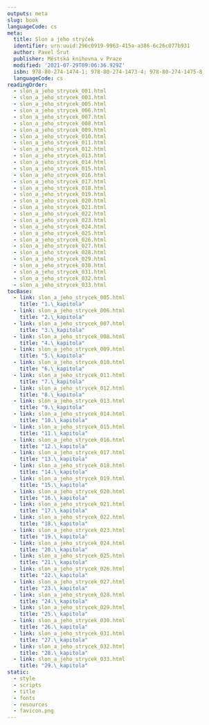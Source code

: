 ```yaml
---
outputs: meta
slug: book
languageCode: cs
meta:
  title: Slon a jeho strýček
  identifier: urn:uuid:296c0919-9963-415a-a386-6c26c077b931
  author: Pavel Šrut
  publisher: Městská knihovna v Praze
  modified: '2021-07-29T09:06:36.929Z'
  isbn: 978-80-274-1474-1; 978-80-274-1473-4; 978-80-274-1475-8
  languageCode: cs
readingOrder:
  - slon_a_jeho_strycek_001.html
  - slon_a_jeho_strycek_003.html
  - slon_a_jeho_strycek_005.html
  - slon_a_jeho_strycek_006.html
  - slon_a_jeho_strycek_007.html
  - slon_a_jeho_strycek_008.html
  - slon_a_jeho_strycek_009.html
  - slon_a_jeho_strycek_010.html
  - slon_a_jeho_strycek_011.html
  - slon_a_jeho_strycek_012.html
  - slon_a_jeho_strycek_013.html
  - slon_a_jeho_strycek_014.html
  - slon_a_jeho_strycek_015.html
  - slon_a_jeho_strycek_016.html
  - slon_a_jeho_strycek_017.html
  - slon_a_jeho_strycek_018.html
  - slon_a_jeho_strycek_019.html
  - slon_a_jeho_strycek_020.html
  - slon_a_jeho_strycek_021.html
  - slon_a_jeho_strycek_022.html
  - slon_a_jeho_strycek_023.html
  - slon_a_jeho_strycek_024.html
  - slon_a_jeho_strycek_025.html
  - slon_a_jeho_strycek_026.html
  - slon_a_jeho_strycek_027.html
  - slon_a_jeho_strycek_028.html
  - slon_a_jeho_strycek_029.html
  - slon_a_jeho_strycek_030.html
  - slon_a_jeho_strycek_031.html
  - slon_a_jeho_strycek_032.html
  - slon_a_jeho_strycek_033.html
tocBase:
  - link: slon_a_jeho_strycek_005.html
    title: "1.\_kapitola"
  - link: slon_a_jeho_strycek_006.html
    title: "2.\_kapitola"
  - link: slon_a_jeho_strycek_007.html
    title: "3.\_kapitola"
  - link: slon_a_jeho_strycek_008.html
    title: "4.\_kapitola"
  - link: slon_a_jeho_strycek_009.html
    title: "5.\_kapitola"
  - link: slon_a_jeho_strycek_010.html
    title: "6.\_kapitola"
  - link: slon_a_jeho_strycek_011.html
    title: "7.\_kapitola"
  - link: slon_a_jeho_strycek_012.html
    title: "8.\_kapitola"
  - link: slon_a_jeho_strycek_013.html
    title: "9.\_kapitola"
  - link: slon_a_jeho_strycek_014.html
    title: "10.\_kapitola"
  - link: slon_a_jeho_strycek_015.html
    title: "11.\_kapitola"
  - link: slon_a_jeho_strycek_016.html
    title: "12.\_kapitola"
  - link: slon_a_jeho_strycek_017.html
    title: "13.\_kapitola"
  - link: slon_a_jeho_strycek_018.html
    title: "14.\_kapitola"
  - link: slon_a_jeho_strycek_019.html
    title: "15.\_kapitola"
  - link: slon_a_jeho_strycek_020.html
    title: "16.\_kapitola"
  - link: slon_a_jeho_strycek_021.html
    title: "17.\_kapitola"
  - link: slon_a_jeho_strycek_022.html
    title: "18.\_kapitola"
  - link: slon_a_jeho_strycek_023.html
    title: "19.\_kapitola"
  - link: slon_a_jeho_strycek_024.html
    title: "20.\_kapitola"
  - link: slon_a_jeho_strycek_025.html
    title: "21.\_kapitola"
  - link: slon_a_jeho_strycek_026.html
    title: "22.\_kapitola"
  - link: slon_a_jeho_strycek_027.html
    title: "23.\_kapitola"
  - link: slon_a_jeho_strycek_028.html
    title: "24.\_kapitola"
  - link: slon_a_jeho_strycek_029.html
    title: "25.\_kapitola"
  - link: slon_a_jeho_strycek_030.html
    title: "26.\_kapitola"
  - link: slon_a_jeho_strycek_031.html
    title: "27.\_kapitola"
  - link: slon_a_jeho_strycek_032.html
    title: "28.\_kapitola"
  - link: slon_a_jeho_strycek_033.html
    title: "29.\_kapitola"
static:
  - style
  - scripts
  - title
  - fonts
  - resources
  - favicon.png
---
```

